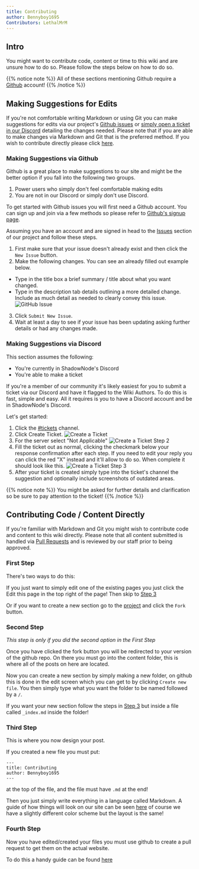 ```yaml
---
title: Contributing
author: Bennyboy1695
Contributors: LethalMrM
---
```



## Intro 
You might want to contribute code, content or time to this wiki and are unsure how to do so. Please follow the steps below on how to do so.

{{% notice note %}}
All of these sections mentioning Github require a [Github](https://github.com) account!
{{% /notice %}}


## Making Suggestions for Edits
If you're not comfortable writing Markdown or using Git you can make suggestions for edits via our project's [Github issues](https://github.com/ShadowNode/shadownode.github.io/issues) or [simply open a ticket in our Discord]() detailing the changes needed. Please note that if you are able to make changes via Markdown and Git that is the preferred method. If you wish to contribute directly please click [here](#contributing-code--content-directly).

### Making Suggestions via Github
Github is a great place to make suggestions to our site and might be the better option if you fall into the following two groups.

1. Power users who simply don't feel comfortable making edits
2. You are not in our Discord or simply don't use Discord.

To get started with Github issues you will first need a Github account. You can sign up and join via a few methods so please refer to [Github's signup page](https://github.com/signup).

Assuming you have an account and are signed in head to the [Issues](https://github.com/ShadowNode/shadownode.github.io/issues) section of our project and follow these steps.

1. First make sure that your issue doesn't already exist and then click the `New Issue` button.
2. Make the following changes. You can see an already filled out example below.
  * Type in the title box a brief summary / title about what you want changed.
  * Type in the description tab details outlining a more detailed change. Include as much detail as needed to clearly convey this issue. 
![GitHub Issue](/assets/images/contributing/example_issue.png)
3. Click  `Submit New Issue`.
4. Wait at least a day to see if your issue has been updating asking further details or had any changes made.

### Making Suggestions via Discord
This section assumes the following:
* You're currently in ShadowNode's Discord
* You're able to make a ticket

If you're a member of our community it's likely easiest for you to submit a ticket via our Discord and have it flagged to the Wiki Authors. To do this is fast, simple and easy. All it requires is you to have a Discord account and be in ShadowNode's Discord.

Let's get started:
1. Click the [#tickets](https://discord.com/channels/@me/379180312871043073) channel.
2. Click Create Ticket.
![Create a Ticket](/assets/images/contributing/create_ticket.png)
3. For the server select "Not Applicable"
![Create a Ticket Step 2](/assets/images/contributing/create_ticket_2.png)
4. Fill the ticket out as normal, clicking the checkmark below your response confirmation after each step. If you need to edit your reply you can click the red "X" instead and it'll allow to do so. When complete it should look like this.
![Create a Ticket Step 3](/assets/images/contributing/create_ticket_3.png)
5. After your ticket is created simply type into the ticket's channel the suggestion and optionally include screenshots of outdated areas.

{{% notice note %}}
You might be asked for further details and clarification so be sure to pay attention to the ticket!
{{% /notice %}}

## Contributing Code / Content Directly
If you're familiar with Markdown and Git you might wish to contribute code and content to this wiki directly. Please note that all content submitted is handled via [Pull Requests](https://docs.github.com/en/github/collaborating-with-pull-requests/proposing-changes-to-your-work-with-pull-requests/about-pull-requests) and is reviewed by our staff prior to being approved.

### First Step

There's two ways to do this:

If you just want to simply edit one of the existing pages you just click the <i class="fas fa-code-branch"></i> Edit this page in the top right of the page! Then skip to [Step 3](#third-step)

Or if you want to create a new section go to the [project](https://github.com/Bennyboy1695/ShadowNodeHugo/blob/master/content/wiki/) and click the `Fork` button.

### Second Step
*This step is only if you did the second option in the First Step*

Once you have clicked the fork button you will be redirected to your version of the github repo.
On there you must go into the content folder, this is where all of the posts on here are located.

Now you can create a new section by simply making a new folder, on github this is done in the edit screen which you can get to by clicking `Create new file`.
You then simply type what you want the folder to be named followed by a `/`.

If you want your new section follow the steps in [Step 3](#third-step) but inside a file called `_index.md` inside the folder!

### Third Step

This is where you now design your post.

If you created a new file you must put:
```
---
title: Contributing
author: Bennyboy1695
---
```
at the top of the file, and the file must have `.md` at the end!

Then you just simply write everything in a language called Markdown. A guide of how things will look on our site can be seen [here](https://learn.netlify.com/en/cont/markdown/) of course we have a slightly different color scheme but the layout is the same!

### Fourth Step

Now you have edited/created your files you must use github to create a pull request to get them on the actual website.

To do this a handy guide can be found [here](https://help.github.com/en/github/collaborating-with-issues-and-pull-requests/creating-a-pull-request)

